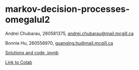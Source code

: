 # markov-decision-processes-omegalul2

Andrei Chubarau, 260581375, andrei.chubarau@mail.mcgill.ca

Bonnie Hu, 260556970, guanqing.hu@mail.mcgill.ca

[Solutions and code .ipynb](https://github.com/rllabmcgill/markov-decision-processes-omegalul2/blob/master/Dynamic_Programming.ipynb)

[Link to Colab](https://colab.research.google.com/notebook#fileId=1XLQfqKmZsWngs1pANDNEV0seEWjk4aOg&scrollTo=xya0p5mTuUDM)
